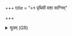+++
title = "०१ पृथिवी वशा साग्निम्"

+++
<details><summary>मूलम् (GR)</summary>

पृथिवी वशा साग्निं गर्भं दधे  
सेमं पाहि तस्यै ते विधेयं  
तस्यै ते नमस् तस्मै ते स्वाहा ॥
</details>